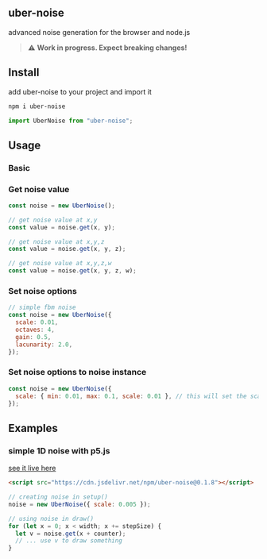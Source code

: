 ## uber-noise

advanced noise generation for the browser and node.js

> :warning: **Work in progress. Expect breaking changes!**

## Install

add uber-noise to your project and import it

```bash
npm i uber-noise
```

```javascript
import UberNoise from "uber-noise";
```

## Usage

### Basic

### Get noise value

```javascript
const noise = new UberNoise();

// get noise value at x,y
const value = noise.get(x, y);

// get noise value at x,y,z
const value = noise.get(x, y, z);

// get noise value at x,y,z,w
const value = noise.get(x, y, z, w);
```

### Set noise options

```javascript
// simple fbm noise
const noise = new UberNoise({
  scale: 0.01,
  octaves: 4,
  gain: 0.5,
  lacunarity: 2.0,
});
```

### Set noise options to noise instance

```javascript
const noise = new UberNoise({
  scale: { min: 0.01, max: 0.1, scale: 0.01 }, // this will set the scale to a noise instance returning values between 0.01 and 0.1
});
```

## Examples

### simple 1D noise with p5.js

[see it live here](https://flo-bit.github.io/uber-noise/examples/1D/p5-simple-1D-noise.html)

```html
<script src="https://cdn.jsdelivr.net/npm/uber-noise@0.1.8"></script>
```

```javascript
// creating noise in setup()
noise = new UberNoise({ scale: 0.005 });
```

```javascript
// using noise in draw()
for (let x = 0; x < width; x += stepSize) {
  let v = noise.get(x + counter);
  // ... use v to draw something
}
```
